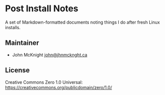 # Post Install Notes

A set of Markdown-formatted documents noting things I do after fresh Linux installs.

## Maintainer

* John McKnight <john@jhnmcknght.ca>

## License

Creative Commons Zero 1.0 Universal: https://creativecommons.org/publicdomain/zero/1.0/
